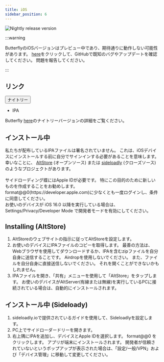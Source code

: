 ```yaml
---
title: iOS
sidebar_position: 6
---
```


![Nightly release version](https://img.shields.io/badge/dynamic/yaml?color=f7d28c\&label=Nightly\&query=%24.version\&url=https%3A%2F%2Fraw.githubusercontent.com%2FLinwoodDev%2Fbutterfly%2Fnightly%2Fapp%2Fpubspec.yaml\&style=for-the-badge)

:::warning

ButterflyのiOSバージョンはプレビュー中であり、期待通りに動作しない可能性があります。
[here](https://github.com/LinwoodDev/Butterfly/issues/244)をクリックして、GitHubで既知のバグやアップデートを確認してください。 問題を報告してください。

:::

## リンク

<div className="dropdown dropdown--hoverable margin--sm">
  <button className="button button--outline button--danger button--lg">ナイトリー</button>
  <ul className="dropdown__menu">
    <li>
      <DownloadButton className="dropdown__link" href="https://github.com/LinwoodDev/butterfly/releases/download/nightly/linwood-butterfly-ios.ipa">
        IPA
      </DownloadButton>
    </li>
  </ul>
</div>

Butterfly [here](/nightly)のナイトリーバージョンの詳細をご覧ください。

## インストール中

私たちが配布しているIPAファイルは署名されていません。 これは、iOSデバイスにインストールする前に自分でサインインする必要があることを意味します。 \
幸いなことに、 [AltStore](https://altstore.io) (オープンソース) または [sideloadly](https://sideloadly.io) (クローズソース) のようなプロジェクトがあります。 \
\
サイドローディング蝶にはApple IDが必要です。 特にこの目的のために新しいものを作成することをお勧めします。 format@@0(https\://developer.apple.com)に少なくとも一度ログインし、条件に同意してください。
\
お使いのデバイスが iOS 16.0 以降を実行している場合は、Settings/Privacy/Developer Mode で開発者モードを有効にしてください。

## Installing (AltStore)

1. AltStoreのウェブサイトの指示に従ってAltStoreを設定します。
2. お使いのデバイスにIPAファイルのコピーを取得します。 最善の方法は、Webブラウザを使用してダウンロードするか、IPAを含むzipファイルを自分自身に送信することです。 Airdropを使用しないでください。 また、ファイルを自分自身に直接送信しないでください。 それを開くことができないかもしれません。
3. IPAファイルを開き、「共有」メニューを使用して「AltStore」をタップします。 お使いのデバイスがAltServer(有線または無線)を実行しているPCに接続されている場合は、自動的にインストールされます。

## インストール中 (Sideloady)

1. sideloadly.ioで提供されているガイドを使用して、Sideloadlyを設定します。
2. PC上でサイドローダードリーを開きます。
3. 右上隅にIPAを追加し、デバイスとApple IDを選択します。 format@@0 をクリックします。 アプリが端末にインストールされます。
   開発者が信頼されていないというポップアップが表示された場合は、「設定/一般/VPN」および「デバイス管理」に移動して変更してください。

